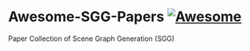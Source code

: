 # Awesome-SGG-Papers [![Awesome](https://awesome.re/badge.svg)](https://awesome.re)
Paper Collection of Scene Graph Generation (SGG)
